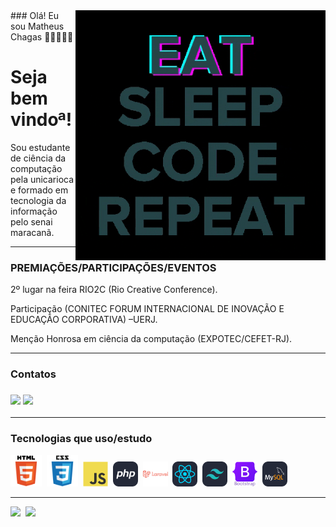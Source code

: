 <img src="Banner.gif" align="right" height="400" width="400">
<div>
  ### Olá! Eu sou Matheus Chagas 👋🏾👨🏾‍🎓
  
  # Seja bem vindoª!
  
  <p>Sou estudante de ciência da computação pela unicarioca e formado em tecnologia da informação pelo senai maracanã.</p>

</div>

---

<h3>PREMIAÇÕES/PARTICIPAÇÕES/EVENTOS</h3>
 <p>2º lugar na feira RIO2C (Rio Creative Conference).</p>
 
 <p>Participação (CONITEC FORUM INTERNACIONAL DE INOVAÇÃO E EDUCAÇÃO CORPORATIVA) –UERJ.</p>

 <p>Menção Honrosa em ciência da computação (EXPOTEC/CEFET-RJ).</p>

---
 <h3>Contatos<h3>
<div>
  <a href="https://www.linkedin.com/in/matheus-chagas-671616164/" target="_blank"><img src="https://img.shields.io/badge/LinkedIn-0077B5?style=for-the-badge&logo=linkedin&logoColor=white"></a>
  <a href="mailto:matheusch7@gmail.com"><img src="https://img.shields.io/badge/Gmail-D14836?style=for-the-badge&logo=gmail&logoColor=white"></a>
</div>

---
<h3>Tecnologias que uso/estudo</h3>
<div>
  <img src="https://github.com/devicons/devicon/blob/master/icons/html5/html5-original-wordmark.svg" title="HTML" alt="HTML" width="50" height="50"/>&nbsp;
  <img src="https://github.com/devicons/devicon/blob/master/icons/css3/css3-original-wordmark.svg" title="CSS3" alt="CSS3" width="50" height="50"/>&nbsp;
  <img src="https://github.com/devicons/devicon/blob/master/icons/javascript/javascript-original.svg" title="JavaScript" alt="JavaScript" width="40" height="40"/>&nbsp;
  <img src="https://github.com/tandpfun/skill-icons/blob/main/icons/PHP-Dark.svg" title="PHP" alt="PHP" width="40" height="40"/>&nbsp;
  <img src="https://github.com/devicons/devicon/blob/master/icons/laravel/laravel-line-wordmark.svg" title="Laravel" alt="Laravel" width="40" height="40"/>&nbsp;
  <img src="https://github.com/tandpfun/skill-icons/blob/main/icons/React-Dark.svg" title="React" alt="React" width="40" height="40"/>&nbsp;
  <img src="https://github.com/tandpfun/skill-icons/blob/main/icons/TailwindCSS-Dark.svg" title="Tailwindcss" alt="Tailwindcss" width="40" height="40"/>&nbsp;
  <img src="https://github.com/devicons/devicon/blob/master/icons/bootstrap/bootstrap-original-wordmark.svg" title="Bootstrap" alt="Bootstrap" width="40" height="40"/>&nbsp;
  <img src="https://github.com/tandpfun/skill-icons/blob/main/icons/MySQL-Dark.svg" title="MySql" alt="MySql" width="40" height="40"/>&nbsp;
</div>

---
<div align = "left">
  <img height="200em" src="https://github-readme-stats.vercel.app/api/top-langs/?username=MatheusChagas7&show_icons=true&theme=tokyonight&count_private=true"/>&nbsp;
  <img height="200em" src="https://github-readme-stats.vercel.app/api?username=MatheusChagas7&show_icons=true&show_icons=true&theme=tokyonight&count_private=true" />
</div>
